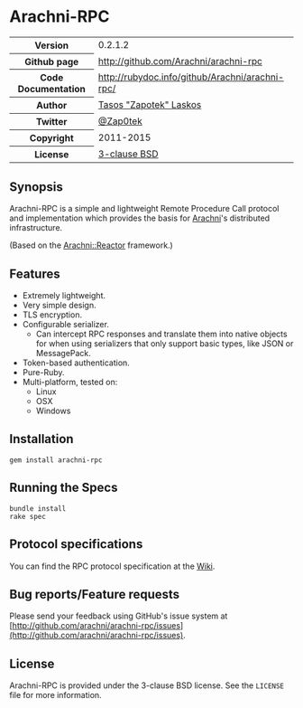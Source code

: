# Arachni-RPC

<table>
    <tr>
        <th>Version</th>
        <td>0.2.1.2</td>
    </tr>
    <tr>
        <th>Github page</th>
        <td><a href="http://github.com/Arachni/arachni-rpc">http://github.com/Arachni/arachni-rpc</a></td>
     <tr/>
    <tr>
        <th>Code Documentation</th>
        <td><a href="http://rubydoc.info/github/Arachni/arachni-rpc/">http://rubydoc.info/github/Arachni/arachni-rpc/</a></td>
    </tr>
    <tr>
       <th>Author</th>
       <td><a href="mailto:tasos.laskos@arachni-scanner.com">Tasos "Zapotek" Laskos</a></td>
    </tr>
    <tr>
        <th>Twitter</th>
        <td><a href="http://twitter.com/Zap0tek">@Zap0tek</a></td>
    </tr>
    <tr>
        <th>Copyright</th>
        <td>2011-2015</td>
    </tr>
    <tr>
        <th>License</th>
        <td><a href="file.LICENSE.html">3-clause BSD</a></td>
    </tr>
</table>

## Synopsis

Arachni-RPC is a simple and lightweight Remote Procedure Call protocol and implementation
which provides the basis for <a href="http://arachni-scanner.com">Arachni</a>'s
distributed infrastructure.

(Based on the [Arachni::Reactor](https://github.com/Arachni/arachni-reactor) framework.)

## Features

 - Extremely lightweight.
 - Very simple design.
 - TLS encryption.
 - Configurable serializer.
    - Can intercept RPC responses and translate them into native objects for
        when using serializers that only support basic types, like JSON or MessagePack.
 - Token-based authentication.
 - Pure-Ruby.
 - Multi-platform, tested on:
    - Linux
    - OSX
    - Windows

## Installation

    gem install arachni-rpc

## Running the Specs

    bundle install
    rake spec

## Protocol specifications

You can find the RPC protocol specification at the
[Wiki](https://github.com/Arachni/arachni-rpc/wiki).

## Bug reports/Feature requests

Please send your feedback using GitHub's issue system at
[http://github.com/arachni/arachni-rpc/issues](http://github.com/arachni/arachni-rpc/issues).


## License

Arachni-RPC is provided under the 3-clause BSD license.
See the `LICENSE` file for more information.
